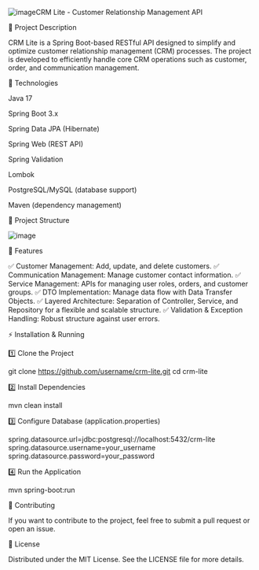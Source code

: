 ![image](https://github.com/user-attachments/assets/70ea6e95-f3af-4efc-b669-f3584fd15180)CRM Lite - Customer Relationship Management API


📌 Project Description

CRM Lite is a Spring Boot-based RESTful API designed to simplify and optimize customer relationship management (CRM) processes. The project is developed to efficiently handle core CRM operations such as customer, order, and communication management.


🚀 Technologies

Java 17

Spring Boot 3.x

Spring Data JPA (Hibernate)

Spring Web (REST API)

Spring Validation

Lombok

PostgreSQL/MySQL (database support)

Maven (dependency management)


📂 Project Structure

![image](https://github.com/user-attachments/assets/1be3a64c-70ed-4fc2-853b-0c2922f2d544)


📢 Features

✅ Customer Management: Add, update, and delete customers.
✅ Communication Management: Manage customer contact information.
✅ Service Management: APIs for managing user roles, orders, and customer groups.
✅ DTO Implementation: Manage data flow with Data Transfer Objects.
✅ Layered Architecture: Separation of Controller, Service, and Repository for a flexible and scalable structure.
✅ Validation & Exception Handling: Robust structure against user errors.


⚡ Installation & Running

1️⃣ Clone the Project

git clone https://github.com/username/crm-lite.git
cd crm-lite

2️⃣ Install Dependencies

mvn clean install

3️⃣ Configure Database (application.properties)

spring.datasource.url=jdbc:postgresql://localhost:5432/crm-lite
spring.datasource.username=your_username
spring.datasource.password=your_password

4️⃣ Run the Application

mvn spring-boot:run


👥 Contributing

If you want to contribute to the project, feel free to submit a pull request or open an issue.


📜 License

Distributed under the MIT License. See the LICENSE file for more details.
 

